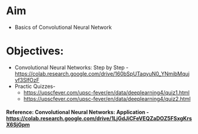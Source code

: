 # Aim 
- Basics of Convolutional Neural Network
# Objectives:
- Convolutional Neural Networks: Step by Step - https://colab.research.google.com/drive/160bSpUTaqyuN0_YNmibMqujvf3SlfOzF
- Practic Quizzes-
  - https://upscfever.com/upsc-fever/en/data/deeplearning4/quiz1.html
  - https://upscfever.com/upsc-fever/en/data/deeplearning4/quiz2.html

#### Reference: Convolutional Neural Networks: Application - https://colab.research.google.com/drive/1LjGdJiCFeVEQZaDOZ5FSxgKrsX6SjGpm
